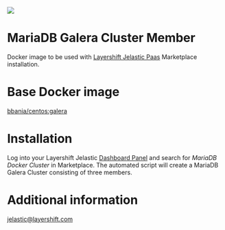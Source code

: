 [![](https://badge.imagelayers.io/bbania/mariadb-galera-cluster:latest.svg)](https://imagelayers.io/?images=bbania/mariadb-galera-cluster:latest 'Get your own badge on imagelayers.io')

MariaDB Galera Cluster Member
======

Docker image to be used with [Layershift Jelastic Paas](http://www.layershift.com/hosting/jelastic-paas) Marketplace installation.

Base Docker image
======

[bbania/centos:galera](https://hub.docker.com/r/bbania/centos/)

Installation
======

Log into your Layershift Jelastic [Dashboard Panel](https://app.j.layershift.co.uk) and search for *MariaDB Docker Cluster* in Marketplace.
The automated script will create a MariaDB Galera Cluster consisting of three members.

Additional information
======

jelastic@layershift.com

